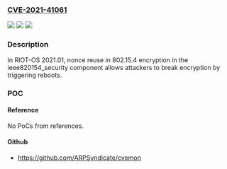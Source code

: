 ### [CVE-2021-41061](https://cve.mitre.org/cgi-bin/cvename.cgi?name=CVE-2021-41061)
![](https://img.shields.io/static/v1?label=Product&message=n%2Fa&color=blue)
![](https://img.shields.io/static/v1?label=Version&message=n%2Fa&color=blue)
![](https://img.shields.io/static/v1?label=Vulnerability&message=n%2Fa&color=brighgreen)

### Description

In RIOT-OS 2021.01, nonce reuse in 802.15.4 encryption in the ieee820154_security component allows attackers to break encryption by triggering reboots.

### POC

#### Reference
No PoCs from references.

#### Github
- https://github.com/ARPSyndicate/cvemon

